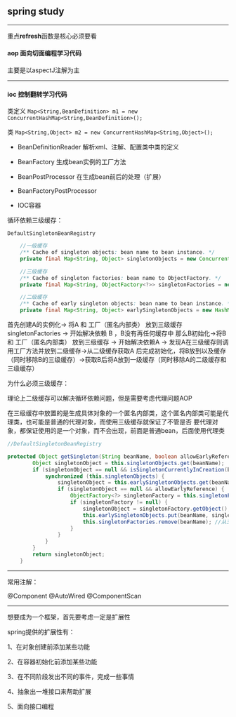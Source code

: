 ## spring study

-------

重点**refresh**函数是核心必须要看


#### aop 面向切面编程学习代码

主要是以aspectJ注解为主

-------
#### ioc 控制翻转学习代码

类定义
`Map<String,BeanDefinition> m1 = new ConcurrentHashMap<String,BeanDefinition>();`

类
`Map<String,Object> m2 = new ConcurrentHashMap<String,Object>();`


- BeanDefinitionReader 解析xml、注解、配置类中类的定义

- BeanFactory 生成bean实例的工厂方法

- BeanPostProcessor 在生成bean前后的处理（扩展）

- BeanFactoryPostProcessor

- IOC容器

循环依赖三级缓存：

`DefaultSingletonBeanRegistry`

```java
    //一级缓存
	/** Cache of singleton objects: bean name to bean instance. */
	private final Map<String, Object> singletonObjects = new ConcurrentHashMap<>(256);

    //三级缓存
	/** Cache of singleton factories: bean name to ObjectFactory. */
	private final Map<String, ObjectFactory<?>> singletonFactories = new HashMap<>(16);

    //二级缓存
	/** Cache of early singleton objects: bean name to bean instance. */
	private final Map<String, Object> earlySingletonObjects = new HashMap<>(16);
```

首先创建A的实例化-> 将A 和 工厂（匿名内部类） 放到三级缓存 singletonFactories -> 开始解决依赖 B ，B没有再任何缓存中
那么B初始化->将B 和 工厂（匿名内部类） 放到三级缓存 -> 开始解决依赖A -> 发现A在三级缓存则调用工厂方法并放到二级缓存->从二级缓存获取A
后完成初始化，将B放到以及缓存（同时移除B的三级缓存）->获取B后将A放到一级缓存（同时移除A的二级缓存和三级缓存）

为什么必须三级缓存：

理论上二级缓存可以解决循环依赖问题，但是需要考虑代理问题AOP

在三级缓存中放置的是生成具体对象的一个匿名内部类，这个匿名内部类可能是代理类，也可能是普通的代理对象，而使用三级缓存就保证了不管是否
要代理对象，都保证使用的是一个对象，而不会出现，前面是普通bean，后面使用代理类

```java
//DefaultSingletonBeanRegistry

protected Object getSingleton(String beanName, boolean allowEarlyReference) {
		Object singletonObject = this.singletonObjects.get(beanName);
		if (singletonObject == null && isSingletonCurrentlyInCreation(beanName)) {
			synchronized (this.singletonObjects) {
				singletonObject = this.earlySingletonObjects.get(beanName);
				if (singletonObject == null && allowEarlyReference) {
					ObjectFactory<?> singletonFactory = this.singletonFactories.get(beanName);
					if (singletonFactory != null) {
						singletonObject = singletonFactory.getObject(); //三级缓存匿名内部类 ObjectFactory
						this.earlySingletonObjects.put(beanName, singletonObject); //放到二级缓存
						this.singletonFactories.remove(beanName); //从三级缓存中删除
					}
				}
			}
		}
		return singletonObject;
	}
```

---------------------------
常用注解：

@Component @AutoWired @ComponentScan

-----------
想要成为一个框架，首先要考虑一定是扩展性

spring提供的扩展性有：

1、在对象创建前添加某些功能

2、在容器初始化前添加某些功能

3、在不同阶段发出不同的事件，完成一些事情

4、抽象出一堆接口来帮助扩展

5、面向接口编程